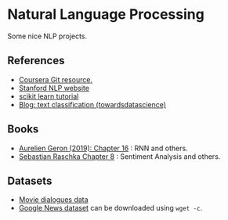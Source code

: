 # Natural Language Processing

Some nice NLP projects.

## References
* [Coursera Git resource](https://github.com/hse-aml/natural-language-processing)[.](https://github.com/nsanghi/HSE-NLP-Coursera)
* [Stanford NLP website](http://web.stanford.edu/class/cs224n/)
* [scikit learn tutorial](https://scikit-learn.org/stable/tutorial/text_analytics/working_with_text_data.html)
* [Blog: text classification (towardsdatascience)](https://towardsdatascience.com/text-classification-with-extremely-small-datasets-333d322caee2)

## Books
* [Aurelien Geron (2019): Chapter 16](https://github.com/ageron/handson-ml2/blob/master/16_nlp_with_rnns_and_attention.ipynb) : RNN and others.
* [Sebastian Raschka Chapter 8](https://github.com/rasbt/python-machine-learning-book-3rd-edition/tree/master/ch08) : Sentiment Analysis and others.

## Datasets
* [Movie dialogues data](http://www.cs.cornell.edu/~cristian/Cornell_Movie-Dialogs_Corpus.html)
* [Google News dataset](https://s3.amazonaws.com/dl4j-distribution/GoogleNews-vectors-negative300.bin.gz) can be downloaded using `wget -c`.
